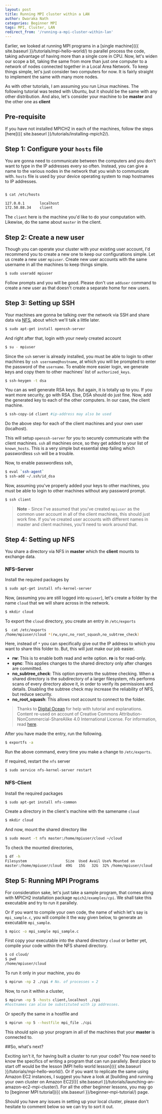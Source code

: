 ```yaml
---
layout: post
title: Running MPI cluster within a LAN
author: Dwaraka Nath
categories: Beginner MPI
tags: MPI, Cluster, LAN
redirect_from: '/running-a-mpi-cluster-within-lan'
---
```


Earlier, we looked at running MPI programs in a [single machine]({{ site.baseurl }}/tutorials/mpi-hello-world/) to parallel process the code, taking advantage of having more than a single core in CPU. Now, let's widen our scope a bit, taking the same from more than just one computer to a network of nodes connected together in a Local Area Network. To keep things simple, let's just consider two computers for now. It is fairly straight to implement the same with many more nodes.

As with other tutorials, I am assuming you run Linux machines. The following tutorial was tested with Ubuntu, but it should be the same with any other distribution. And also, let's consider your machine to be **master** and the other one as **client**

## Pre-requisite

If you have not installed MPICH2 in each of the machines, follow the steps [here]({{ site.baseurl }}/tutorials/installing-mpich2/).

## Step 1: Configure your ```hosts``` file

You are gonna need to communicate between the computers and you don't want to type in the IP addresses every so often. Instead, you can give a name to the various nodes in the network that you wish to communicate with. ```hosts``` file is used by your device operating system to map hostnames to IP addresses.

```bash

$ cat /etc/hosts

127.0.0.1       localhost
172.50.88.34    client
```
The ```client``` here is the machine you'd like to do your computation with. Likewise, do the same about ```master``` in the client.

## Step 2: Create a new user

Though you can operate your cluster with your existing user account, I'd recommend you to create a new one to keep our configurations simple. Let us create a new user ```mpiuser```. Create new user accounts with the same username in all the machines to keep things simple.

```bash
$ sudo useradd mpiuser
```
Follow prompts and you will be good. Please don't use ```adduser``` command to create a new user as that doesn't create a separate home for new users.

## Step 3: Setting up SSH

Your machines are gonna be talking over the network via SSH and share data via [NFS](#step-4-setting-up-nfs), about which we'll talk a little later.

```bash
$ sudo apt­-get install openssh-server
```

And right after that, login with your newly created account

```bash
$ su - mpiuser
```
Since the ```ssh``` server is already installed, you must be able to login to other machines by ```ssh username@hostname```, at which you will be prompted to enter the password of the ```username```. To enable more easier login, we generate keys and copy them to other machines' list of ```authorized_keys```.

```bash
$ ssh-keygen -t dsa
```

You can as well generate RSA keys. But again, it is totally up to you. If you want more security, go with RSA. Else, DSA should do just fine. Now, add the generated key to each of the other computers. In our case, the client machine.

```bash
$ ssh-copy-id client #ip-address may also be used
```

Do the above step for each of the client machines and your own user (localhost).

This will setup ```openssh-server``` for you to securely communicate with the client machines. ```ssh``` all machines once, so they get added to your list of ```known_hosts```. This is a very simple but essential step failing which passwordless ```ssh``` will be a trouble.

Now, to enable passwordless ssh,

```bash
$ eval `ssh-agent`
$ ssh-add ~/.ssh/id_dsa
```
Now, assuming you've properly added your keys to other machines, you must be able to login to other machines without any password prompt.

```bash
$ ssh client
```

> **Note** - Since I've assumed that you've created ```mpiuser``` as the common user account in all of the client machines, this should just work fine. If you've created user accounts with different names in master and client machines, you'll need to work around that.

## Step 4: Setting up NFS

You share a directory via NFS in **master** which the **client** mounts to exchange data.

### NFS-Server

Install the required packages by

```bash
$ sudo apt-get install nfs-kernel-server
```

Now, (assuming you are still logged into ```mpiuser```), let's create a folder by the name ```cloud``` that we will share across in the network.

```bash
$ mkdir cloud
```

To export the ```cloud``` directory, you create an entry in ```/etc/exports```

```bash
$  cat /etc/exports
/home/mpiuser/cloud *(rw,sync,no_root_squash,no_subtree_check)
```
Here, instead of ```*``` you can specifically give out the IP address to which you want to share this folder to. But, this will just make our job easier.

* **rw**: This is to enable both read and write option. **ro** is for read-only.
* **sync**: This applies changes to the shared directory only after changes are committed.
* **no_subtree_check**: This option prevents the subtree checking. When a shared directory is the subdirectory of a larger filesystem, nfs performs scans of every directory above it, in order to verify its permissions and details. Disabling the subtree check may increase the reliability of NFS, but reduce security.
* **no_root_squash**: This allows root account to connect to the folder.

> Thanks to [Digital Ocean](https://www.digitalocean.com/community/tutorials/how-to-set-up-an-nfs-mount-on-ubuntu-12-04) for help with tutorial and explanations. Content re-used on account of Creative Commons Attribution-NonCommercial-ShareAlike 4.0 International License. For information, read [here](https://creativecommons.org/licenses/by-nc-sa/4.0/).

After you have made the entry, run the following.

```bash
$ exportfs -a
```

Run the above command, every time you make a change to ```/etc/exports```.

If required, restart the ```nfs``` server

```bash
$ sudo service nfs-kernel-server restart
```

### NFS-Client

Install the required packages

```bash
$ sudo apt-get install nfs-common
```

Create a directory in the client's machine with the samename ```cloud```

```bash
$ mkdir cloud
```

And now, mount the shared directory like

```bash
$ sudo mount -t nfs master:/home/mpiuser/cloud ~/cloud
```

To check the mounted directories,

```bash
$ df -h
Filesystem      		    Size  Used Avail Use% Mounted on
master:/home/mpiuser/cloud  49G   15G   32G  32% /home/mpiuser/cloud
```

## Step 5: Running MPI Programs

For consideration sake, let's just take a sample program, that comes along with MPICH2 installation package ```mpich2/examples/cpi```. We shall take this executable and try to run it parallely.

Or if you want to compile your own code, the name of which let's say is ```mpi_sample.c```, you will compile it the way given below, to generate an executable ```mpi_sample```.

```bash
$ mpicc -o mpi_sample mpi_sample.c
```

First copy your executable into the shared directory ```cloud``` or better yet, compile your code within the NFS shared directory.

```bash
$ cd cloud/
$ pwd
/home/mpiuser/cloud
```

To run it only in your machine, you do

```bash
$ mpirun -np 2 ./cpi # No. of processes = 2
```

Now, to run it within a cluster, 

```bash
$ mpirun -np 5 -hosts client,localhost ./cpi 
#hostnames can also be substituted with ip addresses.
```

Or specify the same in a hostfile and 

```bash
$ mpirun -np 5 --hostfile mpi_file ./cpi
```

This should spin up your program in all of the machines that your **master** is connected to. 

##So, what's next?

Exciting isn't it, for having built a cluster to run your code? You now need to know the specifics of writing a program that can run parallely. Best place to start off would be the lesson [MPI hello world lesson]({{ site.baseurl }}/tutorials/mpi-hello-world/). Or if you want to replicate the same using Amazon EC2 instances, I suggest you have a look at [building and running your own cluster on Amazon EC2]({{ site.baseurl }}/tutorials/launching-an-amazon-ec2-mpi-cluster/). For all the other beginner lessons, you may go to [beginner MPI tutorial]({{ site.baseurl }}/beginner-mpi-tutorial/) page. 

Should you have any issues in setting up your local cluster, please don't hesitate to comment below so we can try to sort it out. 